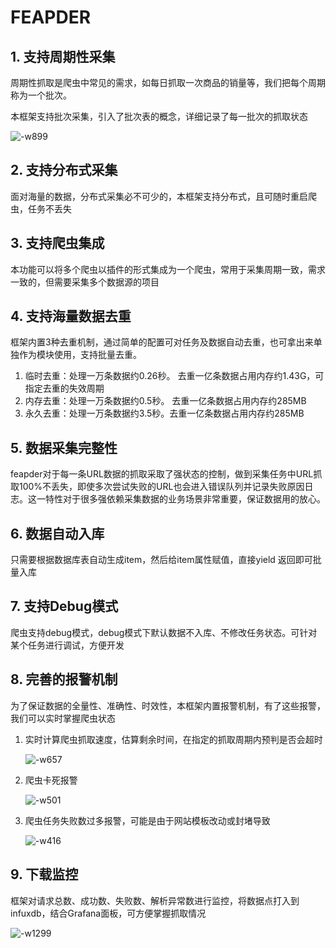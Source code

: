 # FEAPDER

## 1. 支持周期性采集

周期性抓取是爬虫中常见的需求，如每日抓取一次商品的销量等，我们把每个周期称为一个批次。

本框架支持批次采集，引入了批次表的概念，详细记录了每一批次的抓取状态

![-w899](http://markdown-media.oss-cn-beijing.aliyuncs.com/2020/12/20/16084680404224.jpg?x-oss-process=style/markdown-media)

## 2. 支持分布式采集

面对海量的数据，分布式采集必不可少的，本框架支持分布式，且可随时重启爬虫，任务不丢失

## 3. 支持爬虫集成

本功能可以将多个爬虫以插件的形式集成为一个爬虫，常用于采集周期一致，需求一致的，但需要采集多个数据源的项目

## 4. 支持海量数据去重

框架内置3种去重机制，通过简单的配置可对任务及数据自动去重，也可拿出来单独作为模块使用，支持批量去重。

1. 临时去重：处理一万条数据约0.26秒。 去重一亿条数据占用内存约1.43G，可指定去重的失效周期
2. 内存去重：处理一万条数据约0.5秒。 去重一亿条数据占用内存约285MB
3. 永久去重：处理一万条数据约3.5秒。去重一亿条数据占用内存约285MB

## 5. 数据采集完整性

feapder对于每一条URL数据的抓取采取了强状态的控制，做到采集任务中URL抓取100%不丢失，即使多次尝试失败的URL也会进入错误队列并记录失败原因日志。这一特性对于很多强依赖采集数据的业务场景非常重要，保证数据用的放心。

## 6. 数据自动入库

只需要根据数据库表自动生成item，然后给item属性赋值，直接yield 返回即可批量入库

## 7. 支持Debug模式

爬虫支持debug模式，debug模式下默认数据不入库、不修改任务状态。可针对某个任务进行调试，方便开发

## 8. 完善的报警机制

为了保证数据的全量性、准确性、时效性，本框架内置报警机制，有了这些报警，我们可以实时掌握爬虫状态

1. 实时计算爬虫抓取速度，估算剩余时间，在指定的抓取周期内预判是否会超时

    ![-w657](http://markdown-media.oss-cn-beijing.aliyuncs.com/2020/12/20/16084718683378.jpg?x-oss-process=style/markdown-media)


2. 爬虫卡死报警

    ![-w501](http://markdown-media.oss-cn-beijing.aliyuncs.com/2020/12/20/16084718974597.jpg?x-oss-process=style/markdown-media)

3. 爬虫任务失败数过多报警，可能是由于网站模板改动或封堵导致

    ![-w416](http://markdown-media.oss-cn-beijing.aliyuncs.com/2020/12/29/16092335882158.jpg?x-oss-process=style/markdown-media)

## 9. 下载监控

框架对请求总数、成功数、失败数、解析异常数进行监控，将数据点打入到infuxdb，结合Grafana面板，可方便掌握抓取情况

![-w1299](http://markdown-media.oss-cn-beijing.aliyuncs.com/2021/02/09/16128568548280.jpg?x-oss-process=style/markdown-media)


